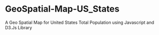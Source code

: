 # GeoSpatial-Map-US_States
A Geo Spatial Map for United States Total Population using Javascript and D3.Js Library
